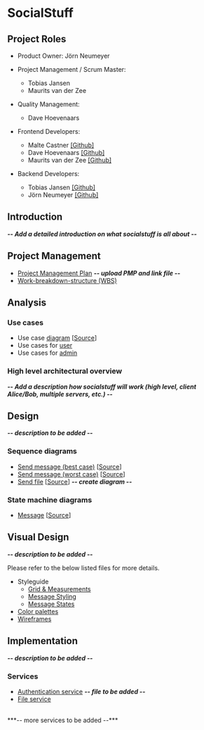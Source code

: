 # SocialStuff

## Project Roles

* Product Owner: Jörn Neumeyer
* Project Management / Scrum Master:
  * Tobias Jansen
  * Maurits van der Zee
  
* Quality Management:
  * Dave Hoevenaars

* Frontend Developers:
  * Malte Castner [[Github]](https://github.com/HerrSvenson)
  * Dave Hoevenaars [[Github]](https://github.com/DaveHoevenaars)
  * Maurits van der Zee [[Github]](https://github.com/MauritsvanderZee)

* Backend Developers:
  * Tobias Jansen [[Github]](https://github.com/tobias-jansen-2411)
  * Jörn Neumeyer [[Github]](https://github.com/joernneumeyer)

## Introduction

***-- Add a detailed introduction on what socialstuff is all about --***

## Project Management

- [Project Management Plan]() ***-- upload PMP and link file --***
- [Work-breakdown-structure (WBS)](projectmanagement/WBS.pdf)

## Analysis

### Use cases

 - Use case [diagram](usecases/usecase-diagram.svg) [[Source](usecases/use-case.uxf)]
 - Use cases for [user](usecases/index-user.md)
 - Use cases for [admin](usecases/index-admin.md)

### High level architectural overview

***-- Add a description how socialstuff will work (high level, client Alice/Bob, multiple servers, etc.) --***

## Design

***-- description to be added --***

### Sequence diagrams

 - [Send message (best case)](design/sequence-diagrams/sequence-send-message_best-case.svg) [[Source](design/sequence-diagrams/sequence-send-message_best-case.uxf)]
 - [Send message (worst case)](design/sequence-diagrams/sequence-send-message_worst-case.svg) [[Source](design/sequence-diagrams/sequence-send-message_worst-case.uxf)]
 - [Send file](design/sequence-diagrams/file-transfer.svg) [[Source](design/sequence-diagrams/file-transfer.uxf)] ***-- create diagram --***

### State machine diagrams
 - [Message](design/state-machine-diagrams/message.svg) [[Source](design/state-machine-diagrams/state-machine-message.uxf)]
 
## Visual Design

***-- description to be added --***

Please refer to the below listed files for more details.

 - Styleguide
    - [Grid & Measurements](visual-design/style-guide/grid.md)
    - [Message Styling](visual-design/style-guide/message-styling.md)
    - [Message States](visual-design/style-guide/message-states.md)
 - [Color palettes](visual-design/color-palette.md)
 - [Wireframes](visual-design/wireframes.md)

## Implementation

***-- description to be added --***

### Services

 - [Authentication service]() ***-- file to be added --***
 - [File service](services/file.md)
 <br>
 ***-- more services to be added --***
